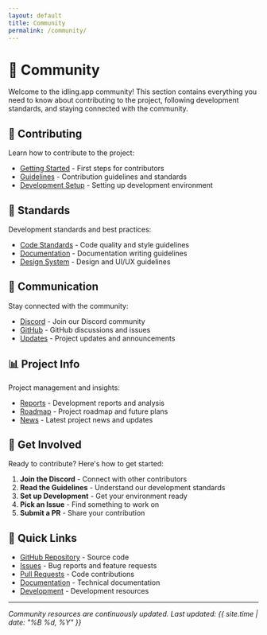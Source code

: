 ```yaml
---
layout: default
title: Community
permalink: /community/
---
```


# 👥 Community

Welcome to the idling.app community! This section contains everything you need to know about contributing to the project, following development standards, and staying connected with the community.

## 🤝 Contributing

Learn how to contribute to the project:

- [Getting Started](contributing/getting-started/) - First steps for contributors
- [Guidelines](contributing/guidelines/) - Contribution guidelines and standards
- [Development Setup](contributing/setup/) - Setting up development environment

## 📝 Standards

Development standards and best practices:

- [Code Standards](standards/code/) - Code quality and style guidelines
- [Documentation](standards/docs/) - Documentation writing guidelines
- [Design System](standards/design/) - Design and UI/UX guidelines

## 💬 Communication

Stay connected with the community:

- [Discord](communication/discord/) - Join our Discord community
- [GitHub](communication/github/) - GitHub discussions and issues
- [Updates](communication/updates/) - Project updates and announcements

## 📊 Project Info

Project management and insights:

- [Reports](project/reports/) - Development reports and analysis
- [Roadmap](project/roadmap/) - Project roadmap and future plans
- [News](project/news/) - Latest project news and updates

## 🌟 Get Involved

Ready to contribute? Here's how to get started:

1. **Join the Discord** - Connect with other contributors
2. **Read the Guidelines** - Understand our development standards
3. **Set up Development** - Get your environment ready
4. **Pick an Issue** - Find something to work on
5. **Submit a PR** - Share your contribution

## 🔗 Quick Links

- [GitHub Repository](https://github.com/Underwood-Inc/idling.app__UI) - Source code
- [Issues](https://github.com/Underwood-Inc/idling.app__UI/issues) - Bug reports and feature requests
- [Pull Requests](https://github.com/Underwood-Inc/idling.app__UI/pulls) - Code contributions
- [Documentation](../docs/) - Technical documentation
- [Development](../dev/) - Development resources

---

_Community resources are continuously updated. Last updated: {{ site.time | date: "%B %d, %Y" }}_
